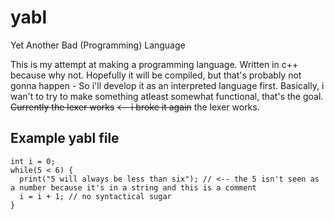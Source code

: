 # yabl
Yet Another Bad (Programming) Language

This is my attempt at making a programming language.
Written in c++ because why not.
Hopefully it will be compiled, but that's probably not gonna happen - So i'll develop it as an interpreted language first.
Basically, i wan't to try to make something atleast somewhat functional, that's the goal.
~~Currently the lexer works~~ ~~<-- i broke it again~~ the  lexer works.

## Example yabl file

```
int i = 0;
while(5 < 6) {
  print("5 will always be less than six"); // <-- the 5 isn't seen as a number because it's in a string and this is a comment
  i = i + 1; // no syntactical sugar
}
```
